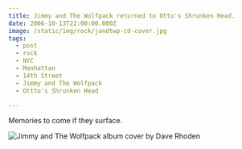 ```yaml
---
title: Jimmy and The Wolfpack returned to Otto's Shrunken Head.
date: 2006-10-13T22:00:00.000Z
image: /static/img/rock/jandtwp-cd-cover.jpg
tags:
  - post
  - rock
  - NYC
  - Manhattan
  - 14th Street
  - Jimmy and The Wolfpack
  - Ottto's Shrunken Head

---
```


Memories to come if they surface.

![Jimmy and The Wolfpack album cover by Dave Rhoden](/static/img/rock/jandtwp-cd-cover.jpg)
